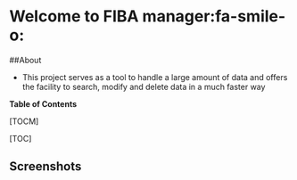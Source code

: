 #  Welcome to FIBA manager:fa-smile-o:

##About
- This project serves as a tool to handle a large amount of data and offers the facility to search, modify and delete data in a much faster way 


**Table of Contents**

[TOCM]

[TOC]

## Screenshots
